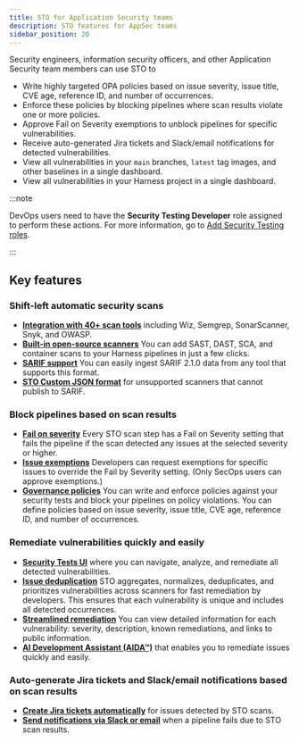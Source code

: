 ```yaml
---
title: STO for Application Security teams
description: STO features for AppSec teams
sidebar_position: 20
---
```


Security engineers, information security officers, and other Application Security team members can use STO to 
- Write highly targeted OPA policies based on issue severity, issue title, CVE age, reference ID, and number of occurrences.
- Enforce these policies by blocking pipelines where scan results violate one or more policies.
- Approve Fail on Severity exemptions to unblock pipelines for specific vulnerabilities.
- Receive auto-generated Jira tickets and Slack/email notifications for detected vulnerabilities.
- View all vulnerabilities in your  `main` branches, `latest` tag images, and other baselines in a single dashboard. 
- View all vulnerabilities in your Harness project in a single dashboard. 


:::note

DevOps users need to have the **Security Testing Developer** role assigned to perform these actions. For more information, go to [Add Security Testing roles](/docs/security-testing-orchestration/get-started/onboarding-guide#add-security-testing-roles). 

:::


## Key features

### Shift-left automatic security scans

- **[Integration with 40+ scan tools](/docs/security-testing-orchestration/sto-techref-category/security-step-settings-reference#scanners-supported-by-sto)** including Wiz, Semgrep, SonarScanner, Snyk, and OWASP.
- **[Built-in open-source scanners](/docs/category/built-in-scan-steps)** You can add SAST, DAST, SCA, and container scans to your Harness pipelines in just a few clicks.
- **[SARIF support](/docs/security-testing-orchestration/orchestrate-and-ingest/ingestion-workflows/ingest-sarif-data)** You can easily ingest SARIF 2.1.0 data from any tool that supports this format.
- **[STO Custom JSON format](/docs/security-testing-orchestration/orchestrate-and-ingest/ingestion-workflows/ingesting-issues-from-other-scanners)** for unsupported scanners that cannot publish to SARIF.

### Block pipelines based on scan results

- **[Fail on severity](docs/security-testing-orchestration/get-started/key-concepts/fail-pipelines-by-severity)** Every STO scan step has a Fail on Severity setting that fails the pipeline if the scan detected any issues at the selected severity or higher.
- **[Issue exemptions](//docs/security-testing-orchestration/exemptions/exemption-workflows)** Developers can request exemptions for specific issues to override the Fail by Severity setting. (Only SecOps users can approve exemptions.)
- **[Governance policies](/docs/security-testing-orchestration/policies/create-opa-policies)** You can write and enforce policies against your security tests and block your pipelines on policy violations. You can define policies based on issue severity, issue title, CVE age, reference ID, and number of occurrences. 

### Remediate vulnerabilities quickly and easily

- **[Security Tests UI](/docs/security-testing-orchestration/dashboards/view-scan-results)** where you can navigate, analyze, and remediate all detected vulnerabilities.
- **[Issue deduplication](/docs/security-testing-orchestration/get-started/your-first-sto-pipeline#fix-vulnerabilities)** STO aggregates, normalizes, deduplicates, and prioritizes vulnerabilities across scanners for fast remediation by developers. This ensures that each vulnerability is unique and includes all detected occurrences. 
- **[Streamlined remediation](/docs/security-testing-orchestration/dashboards/view-scan-results)** You can view detailed information for each vulnerability: severity, description, known remediations, and links to public information.
- **[AI Development Assistant (AIDA™)](/docs/security-testing-orchestration/remediations/ai-based-remediations)** that enables you to remediate issues quickly and easily.

### Auto-generate Jira tickets and Slack/email notifications based on scan results

- **[Create Jira tickets automatically](/docs/security-testing-orchestration/use-sto/view-and-troubleshoot-vulnerabilities/jira-integrations)** for issues detected by STO scans.
- **[Send notifications via Slack or email](/docs/security-testing-orchestration/notifications/slack-notifications)** when a pipeline fails due to STO scan results.


